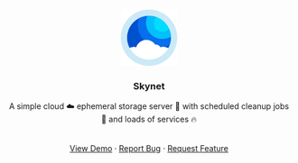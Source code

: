 <!-- PROJECT LOGO -->
<br />
<p align="center">
  <a href="https://github.com/masterchief01/skynet">
    <img src="assets-readme/cloud.png" alt="Logo" width="100" height="100">
  </a>

  <h3 align="center">Skynet</h3>

  <p align="center">
    A simple cloud ☁️ ephemeral storage server 🚀 with scheduled cleanup jobs 📅 and loads of services 🔥
    <br />
<!--     <a href="https://github.com/othneildrew/Best-README-Template"><strong>Explore the docs »</strong></a> -->
    <br />
    <br />
    <a href="https://github.com/masterchief01/skynet">View Demo</a>
    ·
    <a href="https://github.com/masterchief01/skynet/issues">Report Bug</a>
    ·
    <a href="https://github.com/masterchief01/skynet">Request Feature</a>
  </p>
</p>

